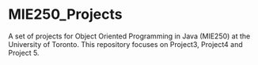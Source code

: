 # MIE250_Projects


A set of projects for Object Oriented Programming in Java (MIE250) at the University of Toronto. This repository focuses on Project3, Project4 and Project 5.
